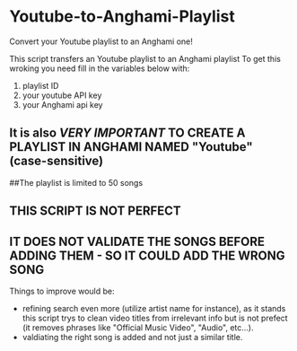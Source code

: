 # Youtube-to-Anghami-Playlist
Convert your Youtube playlist to an Anghami one!

This script transfers an Youtube playlist to an Anghami playlist
To get this wroking you need fill in the variables below with:
1. playlist ID
2. your youtube API key
3. your Anghami api key

## It is also _VERY IMPORTANT_ TO CREATE A PLAYLIST IN ANGHAMI NAMED "Youtube" (case-sensitive)
##The playlist is limited to 50 songs

## THIS SCRIPT IS NOT PERFECT
## IT DOES NOT VALIDATE THE SONGS BEFORE ADDING THEM - SO IT COULD ADD THE WRONG SONG
Things to improve would be:
- refining search even more (utilize artist name for instance), as it stands this script trys to clean video titles from irrelevant info but is not prefect (it removes phrases like "Official Music Video", "Audio", etc...).
- valdiating the right song is added and not just a similar title.


